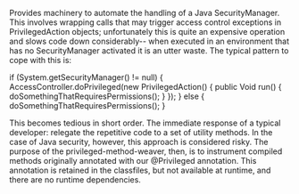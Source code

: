 Provides machinery to automate the handling of a Java SecurityManager.
This involves wrapping calls that may trigger access control
exceptions in PrivilegedAction objects; unfortunately this is
quite an expensive operation and slows code down considerably--
when executed in an environment that has no SecurityManager
activated it is an utter waste.  The typical pattern to cope
with this is:

if (System.getSecurityManager() != null) {
  AccessController.doPrivileged(new PrivilegedAction<Void>() {
    public Void run() {
      doSomethingThatRequiresPermissions();
    }
  });
} else {
  doSomethingThatRequiresPermissions();
}

This becomes tedious in short order.  The immediate response of a
typical developer:  relegate the repetitive code to a set of
utility methods.  In the case of Java security, however, this
approach is considered risky.  The purpose of the
privileged-method-weaver, then, is to instrument compiled methods
originally annotated with our @Privileged annotation.  This
annotation is retained in the classfiles, but not available at
runtime, and there are no runtime dependencies.

